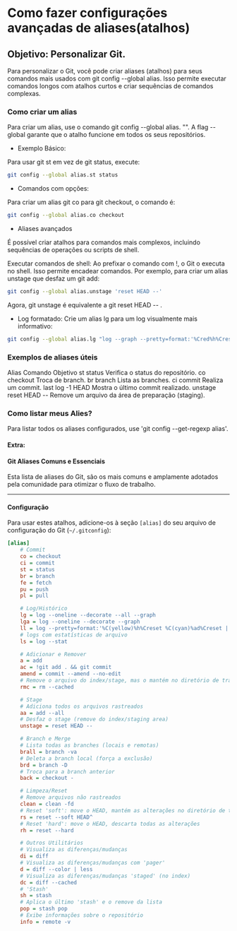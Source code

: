 # Como fazer configurações avançadas de aliases(atalhos)

## Objetivo: Personalizar Git.

Para personalizar o Git, você pode criar aliases (atalhos) para seus comandos mais usados com git config --global alias. Isso permite executar comandos longos com atalhos curtos e criar sequências de comandos complexas.

### Como criar um alias

Para criar um alias, use o comando git config --global alias.<alias> "<comando>". A flag --global garante que o atalho funcione em todos os seus repositórios.

 * Exemplo Básico:

Para usar git st em vez de git status, execute:

```sh
git config --global alias.st status
```

 * Comandos com opções:

Para criar um alias git co para git checkout, o comando é:

```sh
git config --global alias.co checkout
```

 * Aliases avançados

É possível criar atalhos para comandos mais complexos, incluindo sequências de operações ou scripts de shell.

Executar comandos de shell: Ao prefixar o comando com !, o Git o executa no shell. Isso permite encadear comandos. Por exemplo, para criar um alias unstage que desfaz um git add:

```sh
git config --global alias.unstage 'reset HEAD --'
```

Agora, git unstage <arquivo> é equivalente a git reset HEAD -- <arquivo>.

 * Log formatado: Crie um alias lg para um log visualmente mais informativo:

```sh
git config --global alias.lg "log --graph --pretty=format:'%Cred%h%Creset -%C(yellow)%d%Creset %s %Cgreen(%cr) %C(bold blue)<%an>%Creset' --abbrev-commit"
```

### Exemplos de aliases úteis

Alias 	    Comando	            Objetivo
st	        status	            Verifica o status do repositório.
co	        checkout	        Troca de branch.
br	        branch	            Lista as branches.
ci	        commit	            Realiza um commit.
last	    log -1 HEAD	        Mostra o último commit realizado.
unstage	    reset HEAD --	    Remove um arquivo da área de preparação (staging).


### Como listar meus Alies?

Para listar todos os aliases configurados, use 'git config --get-regexp alias'.

#### Extra:

#### Git Aliases Comuns e Essenciais

Esta lista de aliases do Git, são os mais comuns e amplamente adotados pela comunidade para otimizar o fluxo de trabalho.

---

#### Configuração

Para usar estes atalhos, adicione-os à seção `[alias]` do seu arquivo de configuração do Git (`~/.gitconfig`):

```ini
[alias]
    # Commit
    co = checkout
    ci = commit
    st = status
    br = branch
    fe = fetch
    pu = push
    pl = pull

    # Log/Histórico
    lg = log --oneline --decorate --all --graph
    lga = log --oneline --decorate --graph
    ll = log --pretty=format:'%C(yellow)%h%Creset %C(cyan)%ad%Creset | %C(green)%s%Creset %C(red)%d%Creset [%C(blue)%an%Creset]' --date=short --graph
    # logs com estatísticas de arquivo
    ls = log --stat

    # Adicionar e Remover
    a = add
    ac = !git add . && git commit
    amend = commit --amend --no-edit
    # Remove o arquivo do index/stage, mas o mantém no diretório de trabalho
    rmc = rm --cached

    # Stage
    # Adiciona todos os arquivos rastreados
    aa = add --all
    # Desfaz o stage (remove do index/staging area)
    unstage = reset HEAD --

    # Branch e Merge
    # Lista todas as branches (locais e remotas)
    brall = branch -va
    # Deleta a branch local (força a exclusão)
    brd = branch -D
    # Troca para a branch anterior
    back = checkout -

    # Limpeza/Reset
    # Remove arquivos não rastreados
    clean = clean -fd
    # Reset 'soft': move o HEAD, mantém as alterações no diretório de trabalho/stage
    rs = reset --soft HEAD^
    # Reset 'hard': move o HEAD, descarta todas as alterações
    rh = reset --hard

    # Outros Utilitários
    # Visualiza as diferenças/mudanças
    di = diff
    # Visualiza as diferenças/mudanças com 'pager'
    d = diff --color | less
    # Visualiza as diferenças/mudanças 'staged' (no index)
    dc = diff --cached
    # 'Stash'
    sh = stash
    # Aplica o último 'stash' e o remove da lista
    pop = stash pop
    # Exibe informações sobre o repositório
    info = remote -v
